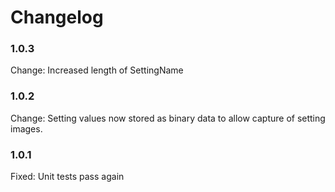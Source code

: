 # Changelog

### 1.0.3

Change:	    Increased length of SettingName

### 1.0.2

Change:	    Setting values now stored as binary data to allow capture of setting images.

### 1.0.1

Fixed:      Unit tests pass again 
